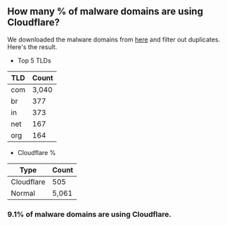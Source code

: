 ## How many % of malware domains are using Cloudflare?


We downloaded the malware domains from [here](https://urlhaus.abuse.ch) and filter out duplicates.
Here's the result.


[//]: # (start replacement)


- Top 5 TLDs

| TLD | Count |
| --- | --- |
| com | 3,040 |
| br | 377 |
| in | 373 |
| net | 167 |
| org | 164 |


- Cloudflare %

| Type | Count |
| --- | --- |
| Cloudflare | 505 |
| Normal | 5,061 |


### 9.1% of malware domains are using Cloudflare.